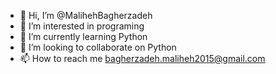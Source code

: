 - 👋 Hi, I’m @MalihehBagherzadeh
- 👀 I’m interested in programing
- 🌱 I’m currently learning Python
- 💞️ I’m looking to collaborate on Python
- 📫 How to reach me bagherzadeh.maliheh2015@gmail.com

<!---
MalihehBagherzadeh/MalihehBagherzadeh is a ✨ special ✨ repository because its `README.md` (this file) appears on your GitHub profile.
You can click the Preview link to take a look at your changes.
--->
